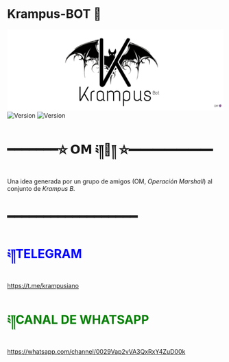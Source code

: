 # Krampus-BOT 👻
![KrampusBotKram](./assets/images/krampusbotprincipal.jpg)
 <img alt="Version" src="https://img.shields.io/badge/Version-1.1.0-purple">
  <img alt="Version" src="https://img.shields.io/badge/by-Krampus-purple">
# ━━━━━━━⛥ 𝗢𝗠 ༴༎👻༎ ⛦━━━━━━━
Una idea generada por un grupo de amigos (OM, *Operación Marshall*) al conjunto de *Krampus B.*
# ━━━━━━━━━━━━━━━━━━
# <span style="color:blue">༴༎TELEGRAM</span>
https://t.me/krampusiano
# <span style="color:green">༴༎CANAL DE WHATSAPP</span>
https://whatsapp.com/channel/0029Vap2vVA3QxRxY4ZuD00k
